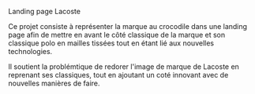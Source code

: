 Landing page Lacoste 

Ce projet consiste à représenter la marque au crocodile dans une landing page afin de mettre en avant le côté classique de la marque et son classique polo en mailles tissées tout en étant lié aux nouvelles technologies.

Il soutient la problémtique de redorer l'image de marque de Lacoste en reprenant ses classiques, tout en ajoutant un coté innovant avec de nouvelles manières de faire.

